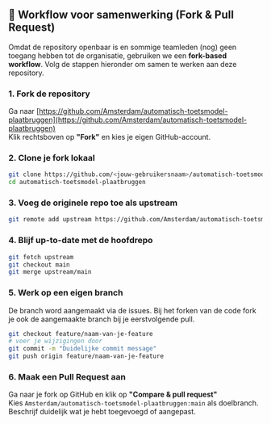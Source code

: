 ## 🔄 Workflow voor samenwerking (Fork & Pull Request)

Omdat de repository openbaar is en sommige teamleden (nog) geen toegang hebben tot de organisatie, gebruiken we een **fork-based workflow**. Volg de stappen hieronder om samen te werken aan deze repository.

### 1. Fork de repository
Ga naar [https://github.com/Amsterdam/automatisch-toetsmodel-plaatbruggen](https://github.com/Amsterdam/automatisch-toetsmodel-plaatbruggen)  
Klik rechtsboven op **"Fork"** en kies je eigen GitHub-account.

### 2. Clone je fork lokaal
```bash
git clone https://github.com/<jouw-gebruikersnaam>/automatisch-toetsmodel-plaatbruggen.git
cd automatisch-toetsmodel-plaatbruggen
```

### 3. Voeg de originele repo toe als upstream
```bash
git remote add upstream https://github.com/Amsterdam/automatisch-toetsmodel-plaatbruggen.git
```

### 4. Blijf up-to-date met de hoofdrepo
```bash
git fetch upstream
git checkout main
git merge upstream/main
```

### 5. Werk op een eigen branch
De branch word aangemaakt via de issues. Bij het forken van de code fork je ook de aangemaakte branch bij je eerstvolgende pull.
```bash
git checkout feature/naam-van-je-feature
# voer je wijzigingen door
git commit -m "Duidelijke commit message"
git push origin feature/naam-van-je-feature
```

### 6. Maak een Pull Request aan
Ga naar je fork op GitHub en klik op **"Compare & pull request"**  
Kies `Amsterdam/automatisch-toetsmodel-plaatbruggen:main` als doelbranch.  
Beschrijf duidelijk wat je hebt toegevoegd of aangepast.

